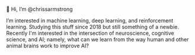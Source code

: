 👋 Hi, I’m @chrissarmstrong

I’m interested in machine learning, deep learning, and reinforcement learning. Studying this stuff since 2018 but still something of a newbie. Recently I'm interested in the intersection of neuroscience, cognitive science, and AI; namely, what can we learn from the way human and other animal brains work to improve AI?
